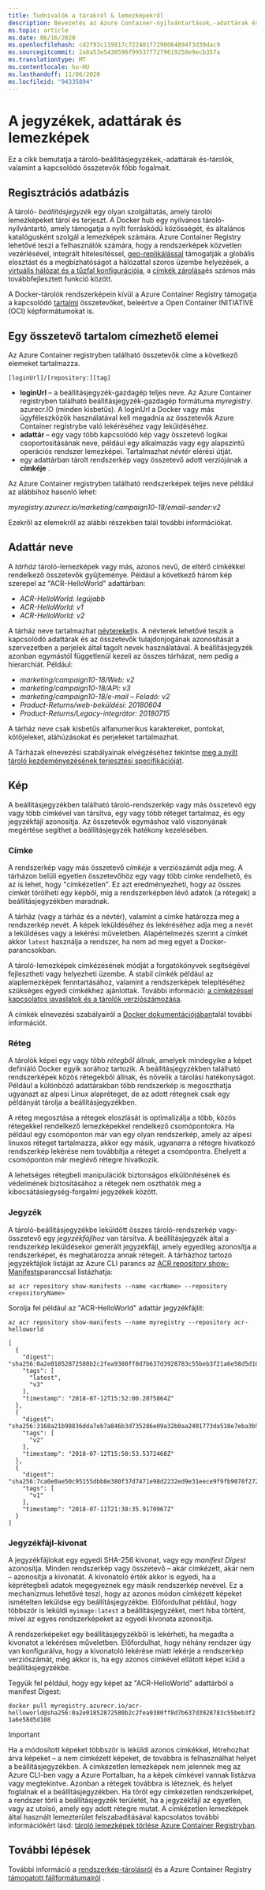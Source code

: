 ```yaml
---
title: Tudnivalók a tárakról & lemezképekről
description: Bevezetés az Azure Container-nyilvántartások,-adattárak és-tárolók főbb fogalmi alapjaiba.
ms.topic: article
ms.date: 06/16/2020
ms.openlocfilehash: cd2f93c119817c722401f7290064894f3d39dac9
ms.sourcegitcommit: 2a8a53e5438596f99537f7279619258e9ecb357a
ms.translationtype: MT
ms.contentlocale: hu-HU
ms.lasthandoff: 11/06/2020
ms.locfileid: "94335894"
---
```

# <a name="about-registries-repositories-and-images"></a>A jegyzékek, adattárak és lemezképek

Ez a cikk bemutatja a tároló-beállításjegyzékek,-adattárak és-tárolók, valamint a kapcsolódó összetevők főbb fogalmait. 

## <a name="registry"></a>Regisztrációs adatbázis

A tároló- *beállításjegyzék* egy olyan szolgáltatás, amely tárolói lemezképeket tárol és terjeszt. A Docker hub egy nyilvános tároló-nyilvántartó, amely támogatja a nyílt forráskódú közösségét, és általános katalógusként szolgál a lemezképek számára. Azure Container Registry lehetővé teszi a felhasználók számára, hogy a rendszerképek közvetlen vezérlésével, integrált hitelesítéssel, [geo-replikálással](container-registry-geo-replication.md) támogatják a globális elosztást és a megbízhatóságot a hálózattal szoros üzembe helyezések, a [virtuális hálózat és a tűzfal konfigurációja](container-registry-vnet.md), a [címkék zárolása](container-registry-image-lock.md)és számos más továbbfejlesztett funkció között. 

A Docker-tárolók rendszerképein kívül a Azure Container Registry támogatja a kapcsolódó [tartalmi](container-registry-image-formats.md) összetevőket, beleértve a Open Container INITIATIVE (OCI) képformátumokat is.

## <a name="content-addressable-elements-of-an-artifact"></a>Egy összetevő tartalom címezhető elemei

Az Azure Container registryben található összetevők címe a következő elemeket tartalmazza. 

`[loginUrl]/[repository:][tag]`

* **loginUrl** – a beállításjegyzék-gazdagép teljes neve. Az Azure Container registryben található beállításjegyzék-gazdagép formátuma *myregistry*. azurecr.IO (minden kisbetűs). A loginUrl a Docker vagy más ügyféleszközök használatával kell megadnia az összetevők Azure Container registrybe való lekéréséhez vagy leküldéséhez. 
* **adattár** – egy vagy több kapcsolódó kép vagy összetevő logikai csoportosításának neve, például egy alkalmazás vagy egy alapszintű operációs rendszer lemezképei. Tartalmazhat *névtér* elérési útját. 
* egy adattárban tárolt rendszerkép vagy összetevő adott verziójának a **címkéje** .

Az Azure Container registryben található rendszerképek teljes neve például az alábbihoz hasonló lehet:

*myregistry.azurecr.io/marketing/campaign10-18/email-sender:v2*

Ezekről az elemekről az alábbi részekben talál további információkat.

## <a name="repository-name"></a>Adattár neve

A *tárház* tároló-lemezképek vagy más, azonos nevű, de eltérő címkékkel rendelkező összetevők gyűjteménye. Például a következő három kép szerepel az "ACR-HelloWorld" adattárban:


- *ACR-HelloWorld: legújabb*
- *ACR-HelloWorld: v1*
- *ACR-HelloWorld: v2*

A tárház neve tartalmazhat [névtereket](container-registry-best-practices.md#repository-namespaces)is. A névterek lehetővé teszik a kapcsolódó adattárak és az összetevők tulajdonjogának azonosítását a szervezetben a perjelek által tagolt nevek használatával. A beállításjegyzék azonban egymástól függetlenül kezeli az összes tárházat, nem pedig a hierarchiát. Például:

- *marketing/campaign10-18/Web: v2*
- *marketing/campaign10-18/API: v3*
- *marketing/campaign10-18/e-mail – Feladó: v2*
- *Product-Returns/web-beküldési: 20180604*
- *Product-Returns/Legacy-integrátor: 20180715*

A tárház neve csak kisbetűs alfanumerikus karaktereket, pontokat, kötőjeleket, aláhúzásokat és perjeleket tartalmazhat. 

A Tárházak elnevezési szabályainak elvégzéséhez tekintse [meg a nyílt tároló kezdeményezésének terjesztési specifikációját](https://github.com/docker/distribution/blob/master/docs/spec/api.md#overview).

## <a name="image"></a>Kép

A beállításjegyzékben található tároló-rendszerkép vagy más összetevő egy vagy több címkével van társítva, egy vagy több réteget tartalmaz, és egy jegyzékfájl azonosítja. Az összetevők egymáshoz való viszonyának megértése segíthet a beállításjegyzék hatékony kezelésében.

### <a name="tag"></a>Címke

A rendszerkép vagy más összetevő *címkéje* a verziószámát adja meg. A tárházon belüli egyetlen összetevőhöz egy vagy több címke rendelhető, és az is lehet, hogy "címkézetlen". Ez azt eredményezheti, hogy az összes címkét törölheti egy képből, míg a rendszerképben lévő adatok (a rétegek) a beállításjegyzékben maradnak.

A tárház (vagy a tárház és a névtér), valamint a címke határozza meg a rendszerkép nevét. A képek leküldéséhez és lekéréséhez adja meg a nevét a leküldéses vagy a lekérési műveletben. Alapértelmezés szerint a címkét akkor `latest` használja a rendszer, ha nem ad meg egyet a Docker-parancsokban.

A tároló-lemezképek címkézésének módját a forgatókönyvek segítségével fejlesztheti vagy helyezheti üzembe. A stabil címkék például az alaplemezképek fenntartásához, valamint a rendszerképek telepítéséhez szükséges egyedi címkékhez ajánlottak. További információ: [a címkézéssel kapcsolatos javaslatok és a tárolók verziószámozása](container-registry-image-tag-version.md).

A címkék elnevezési szabályairól a [Docker dokumentációjában](https://docs.docker.com/engine/reference/commandline/tag/)talál további információt.

### <a name="layer"></a>Réteg

A tárolók képei egy vagy több *rétegből* állnak, amelyek mindegyike a képet definiáló Docker egyik sorához tartozik. A beállításjegyzékben található rendszerképek közös rétegekből állnak, és növelik a tárolási hatékonyságot. Például a különböző adattárakban több rendszerkép is megoszthatja ugyanazt az alpesi Linux alapréteget, de az adott rétegnek csak egy példányát tárolja a beállításjegyzékben.

A réteg megosztása a rétegek eloszlását is optimalizálja a több, közös rétegekkel rendelkező lemezképekkel rendelkező csomópontokra. Ha például egy csomóponton már van egy olyan rendszerkép, amely az alpesi linuxos réteget tartalmazza, akkor egy másik, ugyanarra a rétegre hivatkozó rendszerkép lekérése nem továbbítja a réteget a csomópontra. Ehelyett a csomóponton már meglévő rétegre hivatkozik.

A lehetséges rétegbeli manipulációk biztonságos elkülönítésének és védelmének biztosításához a rétegek nem oszthatók meg a kibocsátásiegység-forgalmi jegyzékek között.

### <a name="manifest"></a>Jegyzék

A tároló-beállításjegyzékbe leküldött összes tároló-rendszerkép vagy-összetevő egy *jegyzékfájlhoz* van társítva. A beállításjegyzék által a rendszerkép leküldésekor generált jegyzékfájl, amely egyedileg azonosítja a rendszerképet, és meghatározza annak rétegeit. A tárházhoz tartozó jegyzékfájlok listáját az Azure CLI parancs az [ACR repository show-Manifests][az-acr-repository-show-manifests]paranccsal listázhatja:

```azurecli
az acr repository show-manifests --name <acrName> --repository <repositoryName>
```

Sorolja fel például az "ACR-HelloWorld" adattár jegyzékfájlit:

```azurecli
az acr repository show-manifests --name myregistry --repository acr-helloworld
```

```output
[
  {
    "digest": "sha256:0a2e01852872580b2c2fea9380ff8d7b637d3928783c55beb3f21a6e58d5d108",
    "tags": [
      "latest",
      "v3"
    ],
    "timestamp": "2018-07-12T15:52:00.2075864Z"
  },
  {
    "digest": "sha256:3168a21b98836dda7eb7a846b3d735286e09a32b0aa2401773da518e7eba3b57",
    "tags": [
      "v2"
    ],
    "timestamp": "2018-07-12T15:50:53.5372468Z"
  },
  {
    "digest": "sha256:7ca0e0ae50c95155dbb0e380f37d7471e98d2232ed9e31eece9f9fb9078f2728",
    "tags": [
      "v1"
    ],
    "timestamp": "2018-07-11T21:38:35.9170967Z"
  }
]
```

### <a name="manifest-digest"></a>Jegyzékfájl-kivonat

A jegyzékfájlokat egy egyedi SHA-256 kivonat, vagy egy *manifest Digest* azonosítja. Minden rendszerkép vagy összetevő – akár címkézett, akár nem – azonosítja a kivonatát. A kivonatoló érték akkor is egyedi, ha a képrétegbeli adatok megegyeznek egy másik rendszerkép nevével. Ez a mechanizmus lehetővé teszi, hogy az azonos módon címkézett képeket ismételten leküldse egy beállításjegyzékbe. Előfordulhat például, hogy többször is leküldi `myimage:latest` a beállításjegyzéket, mert hiba történt, mivel az egyes rendszerképeket az egyedi kivonata azonosítja.

A rendszerképeket egy beállításjegyzékből is lekérheti, ha megadta a kivonatot a lekéréses műveletben. Előfordulhat, hogy néhány rendszer úgy van konfigurálva, hogy a kivonatoló lekérése miatt lekérje a rendszerkép verziószámát, még akkor is, ha egy azonos címkével ellátott képet küld a beállításjegyzékbe.

Tegyük fel például, hogy egy képet az "ACR-HelloWorld" adattárból a manifest Digest:

`docker pull myregistry.azurecr.io/acr-helloworld@sha256:0a2e01852872580b2c2fea9380ff8d7b637d3928783c55beb3f21a6e58d5d108`

> [!IMPORTANT]
> Ha a módosított képeket többször is leküldi azonos címkékkel, létrehozhat árva képeket – a nem címkézett képeket, de továbbra is felhasználhat helyet a beállításjegyzékben. A címkézetlen lemezképek nem jelennek meg az Azure CLI-ben vagy a Azure Portalban, ha a képek címkével vannak listázva vagy megtekintve. Azonban a rétegek továbbra is léteznek, és helyet foglalnak el a beállításjegyzékben. Ha töröl egy címkézetlen rendszerképet, a rendszer törli a beállításjegyzék területét, ha a jegyzékfájl az egyetlen, vagy az utolsó, amely egy adott rétegre mutat. A címkézetlen lemezképek által használt lemezterület felszabadításával kapcsolatos további információkért lásd: [tároló lemezképek törlése Azure Container Registryban](container-registry-delete.md).

## <a name="next-steps"></a>További lépések

További információ a [rendszerkép-tárolásról](container-registry-storage.md) és a Azure Container Registry [támogatott fájlformátumairól](container-registry-image-formats.md) .

<!-- LINKS - Internal -->
[az-acr-repository-show-manifests]: /cli/azure/acr/repository#az-acr-repository-show-manifests


